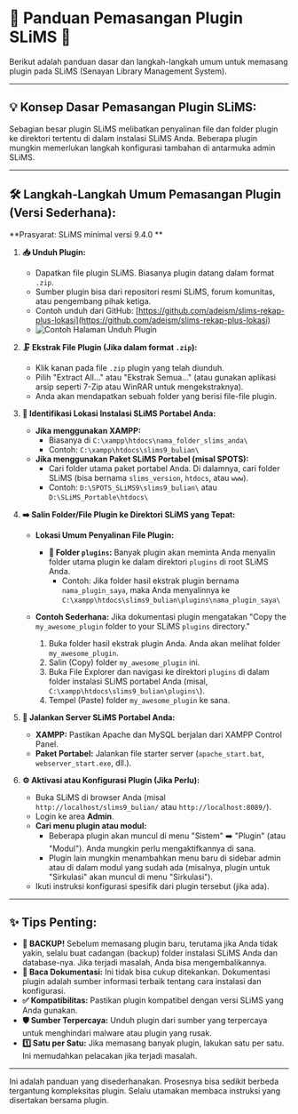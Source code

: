 # 🧩 Panduan Pemasangan Plugin SLiMS 🚀

Berikut adalah panduan dasar dan langkah-langkah umum untuk memasang plugin pada SLiMS (Senayan Library Management System).

---

## 💡 Konsep Dasar Pemasangan Plugin SLiMS:

Sebagian besar plugin SLiMS melibatkan penyalinan file dan folder plugin ke direktori tertentu di dalam instalasi SLiMS Anda. Beberapa plugin mungkin memerlukan langkah konfigurasi tambahan di antarmuka admin SLiMS.

---

## 🛠️ Langkah-Langkah Umum Pemasangan Plugin (Versi Sederhana):

**Prasyarat: SLiMS minimal versi 9.4.0 **

1.  **📥 Unduh Plugin:**
    *   Dapatkan file plugin SLiMS. Biasanya plugin datang dalam format `.zip`.
    *   Sumber plugin bisa dari repositori resmi SLiMS, forum komunitas, atau pengembang pihak ketiga.
    *   Contoh unduh dari GitHub: [https://github.com/adeism/slims-rekap-plus-lokasi](https://github.com/adeism/slims-rekap-plus-lokasi)
    *   ![Contoh Halaman Unduh Plugin](https://github.com/user-attachments/assets/9930665e-d72f-4b52-8509-a601d3e7516c)

2.  **🗜️ Ekstrak File Plugin (Jika dalam format `.zip`):**
    *   Klik kanan pada file `.zip` plugin yang telah diunduh.
    *   Pilih "Extract All..." atau "Ekstrak Semua..." (atau gunakan aplikasi arsip seperti 7-Zip atau WinRAR untuk mengekstraknya).
    *   Anda akan mendapatkan sebuah folder yang berisi file-file plugin.

3.  **📍 Identifikasi Lokasi Instalasi SLiMS Portabel Anda:**
    *   **Jika menggunakan XAMPP:**
        *   Biasanya di ``C:\xampp\htdocs\nama_folder_slims_anda\``
        *   Contoh: ``C:\xampp\htdocs\slims9_bulian\``
    *   **Jika menggunakan Paket SLiMS Portabel (misal SPOTS):**
        *   Cari folder utama paket portabel Anda. Di dalamnya, cari folder SLiMS (bisa bernama `slims_version`, `htdocs`, atau `www`).
        *   Contoh: ``D:\SPOTS_SLiMS9\slims9_bulian\`` atau ``D:\SLiMS_Portable\htdocs\``

4.  **➡️ Salin Folder/File Plugin ke Direktori SLiMS yang Tepat:**
    *   **Lokasi Umum Penyalinan File Plugin:**
        *   **📂 Folder `plugins`:** Banyak plugin akan meminta Anda menyalin folder utama plugin ke dalam direktori `plugins` di root SLiMS Anda.
            *   Contoh: Jika folder hasil ekstrak plugin bernama `nama_plugin_saya`, maka Anda menyalinnya ke ``C:\xampp\htdocs\slims9_bulian\plugins\nama_plugin_saya\``

    *   **Contoh Sederhana:** Jika dokumentasi plugin mengatakan "Copy the `my_awesome_plugin` folder to your SLiMS `plugins` directory."
        1.  Buka folder hasil ekstrak plugin Anda. Anda akan melihat folder `my_awesome_plugin`.
        2.  Salin (Copy) folder `my_awesome_plugin` ini.
        3.  Buka File Explorer dan navigasi ke direktori `plugins` di dalam folder instalasi SLiMS portabel Anda (misal, ``C:\xampp\htdocs\slims9_bulian\plugins\``).
        4.  Tempel (Paste) folder `my_awesome_plugin` ke sana.

5.  **🚀 Jalankan Server SLiMS Portabel Anda:**
    *   **XAMPP:** Pastikan Apache dan MySQL berjalan dari XAMPP Control Panel.
    *   **Paket Portabel:** Jalankan file starter server (`apache_start.bat`, `webserver_start.exe`, dll.).

6.  **⚙️ Aktivasi atau Konfigurasi Plugin (Jika Perlu):**
    *   Buka SLiMS di browser Anda (misal `http://localhost/slims9_bulian/` atau `http://localhost:8089/`).
    *   Login ke area **Admin**.
    *   **Cari menu plugin atau modul:**
        *   Beberapa plugin akan muncul di menu "Sistem" ➡️ "Plugin" (atau "Modul"). Anda mungkin perlu mengaktifkannya di sana.
        *   Plugin lain mungkin menambahkan menu baru di sidebar admin atau di dalam modul yang sudah ada (misalnya, plugin untuk "Sirkulasi" akan muncul di menu "Sirkulasi").
    *   Ikuti instruksi konfigurasi spesifik dari plugin tersebut (jika ada).

---

## ✨ Tips Penting:

*   **💾 BACKUP!** Sebelum memasang plugin baru, terutama jika Anda tidak yakin, selalu buat cadangan (backup) folder instalasi SLiMS Anda dan database-nya. Jika terjadi masalah, Anda bisa mengembalikannya.
*   **📖 Baca Dokumentasi:** Ini tidak bisa cukup ditekankan. Dokumentasi plugin adalah sumber informasi terbaik tentang cara instalasi dan konfigurasi.
*   **✅ Kompatibilitas:** Pastikan plugin kompatibel dengan versi SLiMS yang Anda gunakan.
*   **🛡️ Sumber Terpercaya:** Unduh plugin dari sumber yang terpercaya untuk menghindari malware atau plugin yang rusak.
*   **1️⃣ Satu per Satu:** Jika memasang banyak plugin, lakukan satu per satu. Ini memudahkan pelacakan jika terjadi masalah.

---

Ini adalah panduan yang disederhanakan. Prosesnya bisa sedikit berbeda tergantung kompleksitas plugin. Selalu utamakan membaca instruksi yang disertakan bersama plugin.
